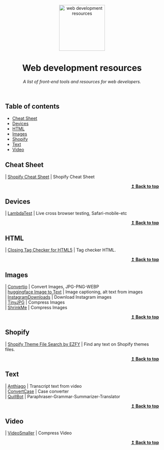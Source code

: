 <p align="center">
  <a href="https://github.com/CindyMoraDev/web-development-resources">
    <img width="150" height="150" alt="web development resources" src="https://cindymoradev.com/wp-content/uploads/elementor/thumbs/coding-1-q4ehwqx4iffsm1pj4v9v3z0k6vgkx1el0oxrnme4xg.png" />
  </a>
</p>
<h1 align="center">Web development resources</h1>
<p align="center"><i>A list of front-end tools and resources for web developers.</i></p>
<p align="center"><br /></p>

## Table of contents

* [Cheat Sheet](#cheat-sheet)
* [Devices](#devices)
* [HTML](#html)
* [Images](#images)
* [Shopify](#shopify)
* [Text](#text)
* [Video](#video)


## Cheat Sheet
| [Shopify Cheat Sheet](https://www.shopify.com/partners/shopify-cheat-sheet)        |   Shopify Cheat Sheet <br>

<p align="right"><a href="#table-of-contents"><b>↥ Back to top</b></a></p>

## Devices
| [LambdaTest](https://www.lambdatest.com/)        | Live cross browser testing, Safari-mobile-etc <br>

<p align="right"><a href="#table-of-contents"><b>↥ Back to top</b></a></p>

## HTML
| [Closing Tag Checker for HTML5](https://www.aliciaramirez.com/closing-tags-checker/)        | Tag checker HTML. <br>

<p align="right"><a href="#table-of-contents"><b>↥ Back to top</b></a></p>

## Images
| [Convertio](https://convertio.co/image-converter/)        | Convert Images, JPG-PNG-WEBP <br>
| [huggingface Image to Text](https://huggingface.co/tasks/image-to-text)        | Image captioning, alt text from images <br>
| [InstagramDownloads](https://instagramdownloads.com)        | Download Instagram images  <br>
| [TinyJPG](https://tinyjpg.com)        | Compress Images <br>
| [ShrinkMe](https://shrinkme.app/?s=e)        | Compress Images <br>

<p align="right"><a href="#table-of-contents"><b>↥ Back to top</b></a></p>

## Shopify
| [Shopify Theme File Search by EZFY](https://chrome.google.com/webstore/detail/shopify-theme-file-search/mhchmhfecfdpaifljcfebnlaiaphfkmb)        | Find any text on Shopify themes files. 

<p align="right"><a href="#table-of-contents"><b>↥ Back to top</b></a></p>

## Text
| [Anthiago](https://anthiago.com/transcript/)        | Transcript text from video <br>
| [ConvertCase](https://convertcase.net)        | Case converter  <br>
| [QuillBot](https://quillbot.com)        | Paraphraser-Grammar-Summarizer-Translator <br>

<p align="right"><a href="#table-of-contents"><b>↥ Back to top</b></a></p>

## Video
| [VideoSmaller](https://www.videosmaller.com)        | Compress Video <br>

<p align="right"><a href="#table-of-contents"><b>↥ Back to top</b></a></p>

